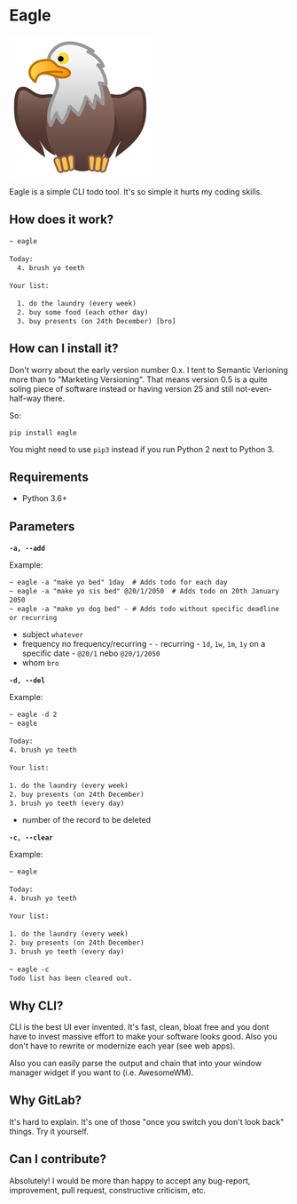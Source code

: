 # Eagle
![logo](logo.png)

Eagle is a simple CLI todo tool. It's so simple it hurts my coding skills.

## How does it work?
```
~ eagle

Today:
  4. brush yo teeth

Your list:

  1. do the laundry (every week)
  2. buy some food (each other day)
  3. buy presents (on 24th December) [bro]
```

## How can I install it?
Don't worry about the early version number 0.x. I tent to Semantic Verioning more
than to "Marketing Versioning". That means version 0.5 is a quite soling piece of
software instead or having version 25 and still not-even-half-way there.

So:

```
pip install eagle
```

You might need to use `pip3` instead if you run Python 2 next to Python 3.

## Requirements
* Python 3.6+

## Parameters
**`-a, --add`**

Example:

```shell
~ eagle -a "make yo bed" 1day  # Adds todo for each day
~ eagle -a "make yo sis bed" @20/1/2050  # Adds todo on 20th January 2050
~ eagle -a "make yo dog bed" - # Adds todo without specific deadline or recurring
```

- subject `whatever`
- frequency
    no frequency/recurring - `-`
    recurring - `1d`, `1w`, `1m`, `1y`
    on a specific date - `@20/1` nebo `@20/1/2050`
- whom `bro`

**`-d, --del`**

Example:

```
~ eagle -d 2
~ eagle

Today:
4. brush yo teeth

Your list:

1. do the laundry (every week)
2. buy presents (on 24th December)
3. brush yo teeth (every day)
```

- number of the record to be deleted

**`-c, --clear`**

Example:

```
~ eagle

Today:
4. brush yo teeth

Your list:

1. do the laundry (every week)
2. buy presents (on 24th December)
3. brush yo teeth (every day)

~ eagle -c
Todo list has been cleared out.
```

## Why CLI?
CLI is the best UI ever invented. It's fast, clean, bloat free and you dont have to
invest massive effort to make your software looks good. Also you don't have to rewrite
or modernize each year (see web apps).

Also you can easily parse the output and chain that into your window manager widget if you
want to (i.e. AwesomeWM).

## Why GitLab?
It's hard to explain. It's one of those "once you switch you don't look back" things.
Try it yourself.

## Can I contribute?
Absolutely! I would be more than happy to accept any bug-report, improvement, pull request,
constructive criticism, etc.
